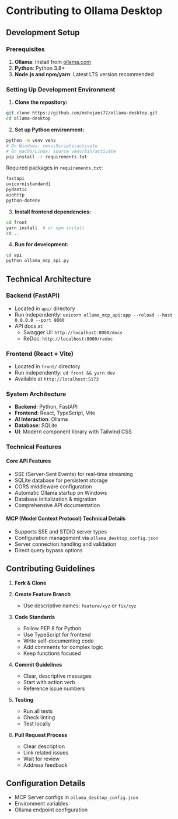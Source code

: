 # Contributing to Ollama Desktop

## Development Setup

### Prerequisites
1. **Ollama**: Install from [ollama.com](https://ollama.com/)
2. **Python**: Python 3.8+
3. **Node.js and npm/yarn**: Latest LTS version recommended

### Setting Up Development Environment

1. **Clone the repository:**
```bash
git clone https://github.com/mshojaei77/ollama-desktop.git
cd ollama-desktop
```

2. **Set up Python environment:**
```bash
python -m venv venv
# On Windows: venv\Scripts\activate
# On macOS/Linux: source venv/bin/activate
pip install -r requirements.txt
```

Required packages in `requirements.txt`:
```txt
fastapi
uvicorn[standard]
pydantic
aiohttp
python-dotenv
```

3. **Install frontend dependencies:**
```bash
cd front
yarn install  # or npm install
cd ..
```

4. **Run for development:**
```bash
cd api
python ollama_mcp_api.py
```

## Technical Architecture

### Backend (FastAPI)
- Located in `api/` directory
- Run independently: `uvicorn ollama_mcp_api:app --reload --host 0.0.0.0 --port 8000`
- API docs at:
  - Swagger UI: `http://localhost:8000/docs`
  - ReDoc: `http://localhost:8000/redoc`

### Frontend (React + Vite)
- Located in `front/` directory
- Run independently: `cd front && yarn dev`
- Available at `http://localhost:5173`

### System Architecture
- **Backend**: Python, FastAPI
- **Frontend**: React, TypeScript, Vite
- **AI Interaction**: Ollama
- **Database**: SQLite
- **UI**: Modern component library with Tailwind CSS

### Technical Features

#### Core API Features
- SSE (Server-Sent Events) for real-time streaming
- SQLite database for persistent storage
- CORS middleware configuration
- Automatic Ollama startup on Windows
- Database initialization & migration
- Comprehensive API documentation

#### MCP (Model Context Protocol) Technical Details
- Supports SSE and STDIO server types
- Configuration management via `ollama_desktop_config.json`
- Server connection handling and validation
- Direct query bypass options

## Contributing Guidelines

1. **Fork & Clone**
2. **Create Feature Branch**
   - Use descriptive names: `feature/xyz` or `fix/xyz`

3. **Code Standards**
   - Follow PEP 8 for Python
   - Use TypeScript for frontend
   - Write self-documenting code
   - Add comments for complex logic
   - Keep functions focused

4. **Commit Guidelines**
   - Clear, descriptive messages
   - Start with action verb
   - Reference issue numbers

5. **Testing**
   - Run all tests
   - Check linting
   - Test locally

6. **Pull Request Process**
   - Clear description
   - Link related issues
   - Wait for review
   - Address feedback

## Configuration Details
- MCP Server configs in `ollama_desktop_config.json`
- Environment variables
- Ollama endpoint configuration 